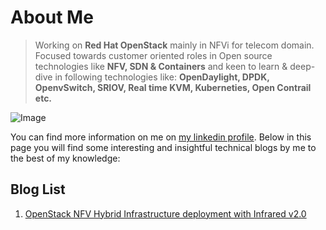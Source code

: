 # About Me
> Working on **Red Hat OpenStack** mainly in NFVi for telecom domain. Focused towards customer oriented roles in Open source technologies like **NFV, SDN & Containers** and keen to learn & deep-dive in following technologies like: **OpenDaylight, DPDK, OpenvSwitch, SRIOV, Real time KVM, Kuberneties, Open Contrail etc.**

![Image](https://media.licdn.com/dms/image/C5603AQE6ddVJO7_7sA/profile-displayphoto-shrink_200_200/0?e=1553126400&v=beta&t=jhIpEi6YTF9OP53RlUH3GOa8Q_TWCljglN5JPoOFOcc)

You can find more information on me on [my linkedin profile](https://www.linkedin.com/in/pradiptapks/).
Below in this page you will find some interesting and insightful technical blogs by me to the best of my knowledge:

## Blog List
1. [OpenStack NFV Hybrid Infrastructure deployment with Infrared v2.0](https://pradiptapks.home.blog/2019/01/31/openstack-nfvi-hybrid-deployment/)
